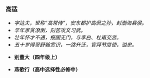 ### 高适
- _字达夫，世称“高常侍”，安东都护高侃之孙，封渤海县侯。_
- _早年家贫潦倒，刻苦攻文习武。_
- _壮年怀才不遇，报国无门，与李白、杜甫交游。_
- _五十岁得哥舒翰赏识，一路升迁，官拜节度使，谥忠。_

* **别董大（四年级上）**

* **燕歌行（高中选择性必修中）**
